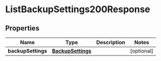 

# ListBackupSettings200Response


## Properties

| Name | Type | Description | Notes |
|------------ | ------------- | ------------- | -------------|
|**backupSettings** | [**BackupSettings**](BackupSettings.md) |  |  [optional] |



